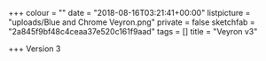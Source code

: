 +++
colour = ""
date = "2018-08-16T03:21:41+00:00"
listpicture = "uploads/Blue and Chrome Veyron.png"
private = false
sketchfab = "2a845f9bf48c4ceaa37e520c161f9aad"
tags = []
title = "Veyron v3"

+++
Version 3